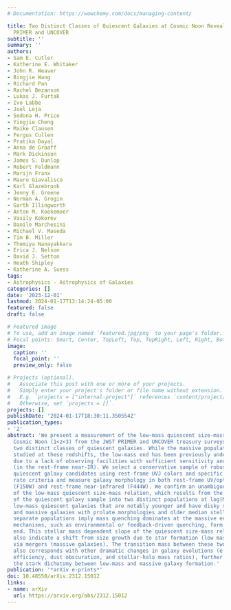 ```yaml
---
# Documentation: https://wowchemy.com/docs/managing-content/

title: Two Distinct Classes of Quiescent Galaxies at Cosmic Noon Revealed by JWST
  PRIMER and UNCOVER
subtitle: ''
summary: ''
authors:
- Sam E. Cutler
- Katherine E. Whitaker
- John R. Weaver
- Bingjie Wang
- Richard Pan
- Rachel Bezanson
- Lukas J. Furtak
- Ivo Labbe
- Joel Leja
- Sedona H. Price
- Yingjie Cheng
- Maike Clausen
- Fergus Cullen
- Pratika Dayal
- Anna de Graaff
- Mark Dickinson
- James S. Dunlop
- Robert Feldmann
- Marijn Franx
- Mauro Giavalisco
- Karl Glazebrook
- Jenny E. Greene
- Norman A. Grogin
- Garth Illingworth
- Anton M. Koekemoer
- Vasily Kokorev
- Danilo Marchesini
- Michael V. Maseda
- Tim B. Miller
- Themiya Nanayakkara
- Erica J. Nelson
- David J. Setton
- Heath Shipley
- Katherine A. Suess
tags:
- Astrophysics - Astrophysics of Galaxies
categories: []
date: '2023-12-01'
lastmod: 2024-01-17T13:14:24-05:00
featured: false
draft: false

# Featured image
# To use, add an image named `featured.jpg/png` to your page's folder.
# Focal points: Smart, Center, TopLeft, Top, TopRight, Left, Right, BottomLeft, Bottom, BottomRight.
image:
  caption: ''
  focal_point: ''
  preview_only: false

# Projects (optional).
#   Associate this post with one or more of your projects.
#   Simply enter your project's folder or file name without extension.
#   E.g. `projects = ["internal-project"]` references `content/project/deep-learning/index.md`.
#   Otherwise, set `projects = []`.
projects: []
publishDate: '2024-01-17T18:30:11.350554Z'
publication_types:
- '2'
abstract: 'We present a measurement of the low-mass quiescent size-mass relation at
  Cosmic Noon (1<z<3) from the JWST PRIMER and UNCOVER treasury surveys, which highlight
  two distinct classes of quiescent galaxies. While the massive population is well
  studied at these redshifts, the low-mass end has been previously under-explored
  due to a lack of observing facilities with sufficient sensitivity and spatial resolution
  (in the rest-frame near-IR). We select a conservative sample of robust low-mass
  quiescent galaxy candidates using rest-frame UVJ colors and specific star formation
  rate criteria and measure galaxy morphology in both rest-frame UV/optical wavelengths
  (F150W) and rest-frame near-infrared (F444W). We confirm an unambiguous “flattening”
  of the low-mass quiescent size-mass relation, which results from the separation
  of the quiescent galaxy sample into two distinct populations at log(M_⋆/M_⊙)∼10.3:
  low-mass quiescent galaxies that are notably younger and have disky structures,
  and massive galaxies with prolate morphologies and older median stellar ages. These
  separate populations imply mass quenching dominates at the massive end while other
  mechanisms, such as environmental or feedback-driven quenching, form the low-mass
  end. This stellar mass dependent slope of the quiescent size-mass relation could
  also indicate a shift from size growth due to star formation (low masses) to growth
  via mergers (massive galaxies). The transition mass between these two populations
  also corresponds with other dramatic changes in galaxy evolutions (e.g. star-formation
  efficiency, dust obscuration, and stellar-halo mass ratios), further highlighting
  the stark dichotomy between low-mass and massive galaxy formation.'
publication: '*arXiv e-prints*'
doi: 10.48550/arXiv.2312.15012
links:
- name: arXiv
  url: https://arxiv.org/abs/2312.15012
---
```

